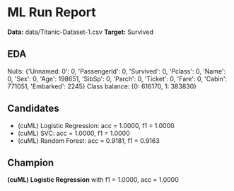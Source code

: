 # ML Run Report
**Data:** data/Titanic-Dataset-1.csv
**Target:** Survived
## EDA
Nulls: {'Unnamed: 0': 0, 'PassengerId': 0, 'Survived': 0, 'Pclass': 0, 'Name': 0, 'Sex': 0, 'Age': 198651, 'SibSp': 0, 'Parch': 0, 'Ticket': 0, 'Fare': 0, 'Cabin': 771051, 'Embarked': 2245}
Class balance: {0: 616170, 1: 383830}
## Candidates
- (cuML) Logistic Regression: acc = 1.0000, f1 = 1.0000
- (cuML) SVC: acc = 1.0000, f1 = 1.0000
- (cuML) Random Forest: acc = 0.9181, f1 = 0.9163

## Champion
**(cuML) Logistic Regression** with f1 = 1.0000, acc = 1.0000